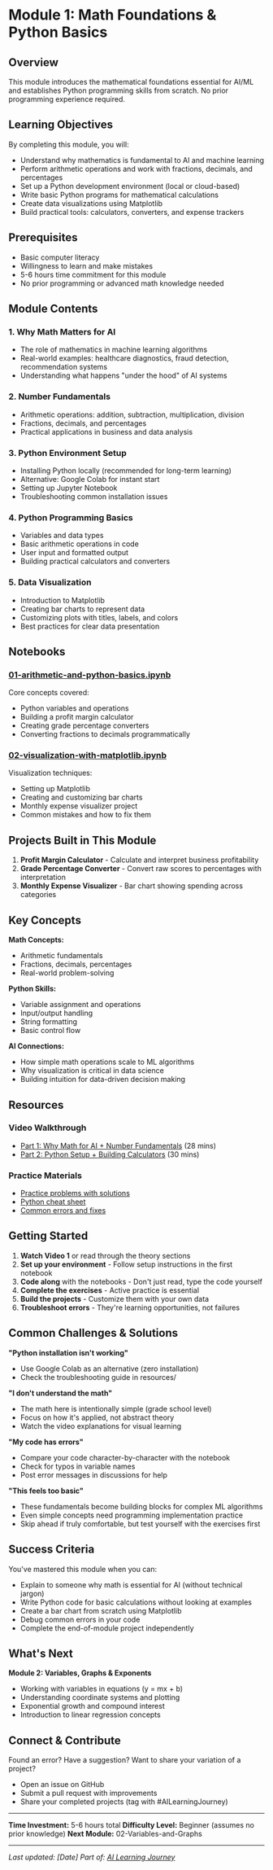 # Module 1: Math Foundations & Python Basics

## Overview
This module introduces the mathematical foundations essential for AI/ML and establishes Python programming skills from scratch. No prior programming experience required.

## Learning Objectives
By completing this module, you will:
- Understand why mathematics is fundamental to AI and machine learning
- Perform arithmetic operations and work with fractions, decimals, and percentages
- Set up a Python development environment (local or cloud-based)
- Write basic Python programs for mathematical calculations
- Create data visualizations using Matplotlib
- Build practical tools: calculators, converters, and expense trackers

## Prerequisites
- Basic computer literacy
- Willingness to learn and make mistakes
- 5-6 hours time commitment for this module
- No prior programming or advanced math knowledge needed

## Module Contents

### 1. Why Math Matters for AI
- The role of mathematics in machine learning algorithms
- Real-world examples: healthcare diagnostics, fraud detection, recommendation systems
- Understanding what happens "under the hood" of AI systems

### 2. Number Fundamentals
- Arithmetic operations: addition, subtraction, multiplication, division
- Fractions, decimals, and percentages
- Practical applications in business and data analysis

### 3. Python Environment Setup
- Installing Python locally (recommended for long-term learning)
- Alternative: Google Colab for instant start
- Setting up Jupyter Notebook
- Troubleshooting common installation issues

### 4. Python Programming Basics
- Variables and data types
- Basic arithmetic operations in code
- User input and formatted output
- Building practical calculators and converters

### 5. Data Visualization
- Introduction to Matplotlib
- Creating bar charts to represent data
- Customizing plots with titles, labels, and colors
- Best practices for clear data presentation

## Notebooks

### [01-arithmetic-and-python-basics.ipynb](01-arithmetic-and-python-basics.ipynb)
Core concepts covered:
- Python variables and operations
- Building a profit margin calculator
- Creating grade percentage converters
- Converting fractions to decimals programmatically

### [02-visualization-with-matplotlib.ipynb](02-visualization-with-matplotlib.ipynb)
Visualization techniques:
- Setting up Matplotlib
- Creating and customizing bar charts
- Monthly expense visualizer project
- Common mistakes and how to fix them

## Projects Built in This Module

1. **Profit Margin Calculator** - Calculate and interpret business profitability
2. **Grade Percentage Converter** - Convert raw scores to percentages with interpretation
3. **Monthly Expense Visualizer** - Bar chart showing spending across categories

## Key Concepts

**Math Concepts:**
- Arithmetic fundamentals
- Fractions, decimals, percentages
- Real-world problem-solving

**Python Skills:**
- Variable assignment and operations
- Input/output handling
- String formatting
- Basic control flow

**AI Connections:**
- How simple math operations scale to ML algorithms
- Why visualization is critical in data science
- Building intuition for data-driven decision making

## Resources

### Video Walkthrough
- [Part 1: Why Math for AI + Number Fundamentals](link-to-video) (28 mins)
- [Part 2: Python Setup + Building Calculators](link-to-video) (30 mins)

### Practice Materials
- [Practice problems with solutions](resources/practice-problems.md)
- [Python cheat sheet](resources/python-cheatsheet.md)
- [Common errors and fixes](resources/troubleshooting.md)

## Getting Started

1. **Watch Video 1** or read through the theory sections
2. **Set up your environment** - Follow setup instructions in the first notebook
3. **Code along** with the notebooks - Don't just read, type the code yourself
4. **Complete the exercises** - Active practice is essential
5. **Build the projects** - Customize them with your own data
6. **Troubleshoot errors** - They're learning opportunities, not failures

## Common Challenges & Solutions

**"Python installation isn't working"**
- Use Google Colab as an alternative (zero installation)
- Check the troubleshooting guide in resources/

**"I don't understand the math"**
- The math here is intentionally simple (grade school level)
- Focus on how it's applied, not abstract theory
- Watch the video explanations for visual learning

**"My code has errors"**
- Compare your code character-by-character with the notebook
- Check for typos in variable names
- Post error messages in discussions for help

**"This feels too basic"**
- These fundamentals become building blocks for complex ML algorithms
- Even simple concepts need programming implementation practice
- Skip ahead if truly comfortable, but test yourself with the exercises first

## Success Criteria

You've mastered this module when you can:
- Explain to someone why math is essential for AI (without technical jargon)
- Write Python code for basic calculations without looking at examples
- Create a bar chart from scratch using Matplotlib
- Debug common errors in your code
- Complete the end-of-module project independently

## What's Next

**Module 2: Variables, Graphs & Exponents**
- Working with variables in equations (y = mx + b)
- Understanding coordinate systems and plotting
- Exponential growth and compound interest
- Introduction to linear regression concepts

## Connect & Contribute

Found an error? Have a suggestion? Want to share your variation of a project?
- Open an issue on GitHub
- Submit a pull request with improvements
- Share your completed projects (tag with #AILearningJourney)

---

**Time Investment:** 5-6 hours total
**Difficulty Level:** Beginner (assumes no prior knowledge)
**Next Module:** 02-Variables-and-Graphs

---

*Last updated: [Date]*
*Part of: [AI Learning Journey](../README.md)*
